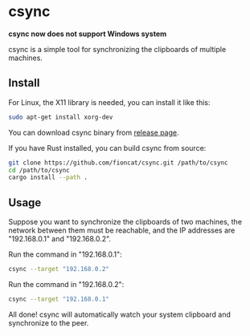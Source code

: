 # csync

**csync now does not support Windows system**

csync is a simple tool for synchronizing the clipboards of multiple machines.

## Install

For Linux, the X11 library is needed, you can install it like this:

```bash
sudo apt-get install xorg-dev
```

You can download csync binary from [release page](https://github.com/fioncat/csync/releases).

If you have Rust installed, you can build csync from source:

```bash
git clone https://github.com/fioncat/csync.git /path/to/csync
cd /path/to/csync
cargo install --path .
```

## Usage

Suppose you want to synchronize the clipboards of two machines, the network between them must be reachable, and the IP addresses are "192.168.0.1" and "192.168.0.2".

Run the command in "192.168.0.1":

```bash
csync --target "192.168.0.2"
```
Run the command in "192.168.0.2":

```bash
csync --target "192.168.0.1"
```

All done! csync will automatically watch your system clipboard and synchronize to the peer.
